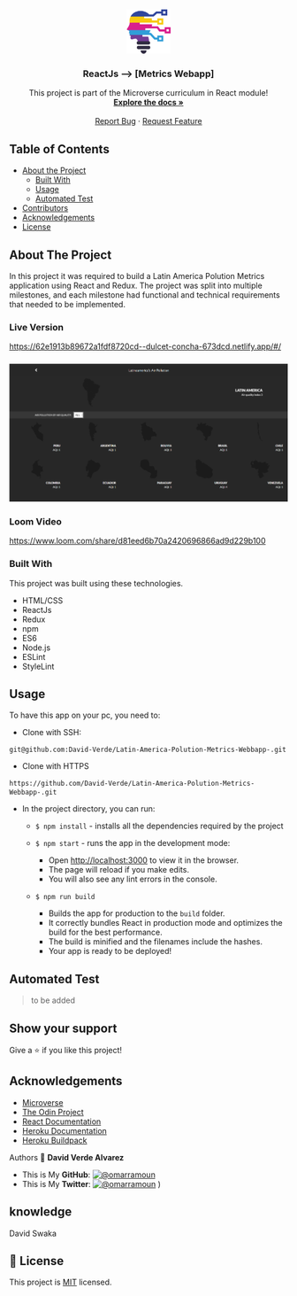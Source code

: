 <br />
<p align="center">
  <a href="https://github.com/David-Verde/Latin-America-Polution-Metrics-Webbapp-">
    <img src="/src/logo-david-nuevo-2021.png" alt="Logo" width="80" height="80">
  </a>

  <h3 align="center">ReactJs --> [Metrics Webapp]</h3>

  <p align="center">
    This project is part of the Microverse curriculum in React module!
    <br />
    <a href="https://github.com/David-Verde/Latin-America-Polution-Metrics-Webbapp-"><strong>Explore the docs »</strong></a>
    <br />
    <br />
    <a href="https://github.com/David-Verde/Latin-America-Polution-Metrics-Webbapp-/issues">Report Bug</a>
    ·
    <a href="https://github.com/David-Verde/Latin-America-Polution-Metrics-Webbapp-/issues">Request Feature</a>
  </p>
</p>

<!-- TABLE OF CONTENTS -->
## Table of Contents

* [About the Project](#about-the-project)
  * [Built With](#built-with)
  * [Usage](#usage)
  * [Automated Test](#automated-test)
* [Contributors](#contributors)
* [Acknowledgements](#acknowledgements)
* [License](#license)

<!-- ABOUT THE PROJECT -->
## About The Project
In this project it was required to build a Latin America Polution Metrics application using React and Redux. The project was split into multiple milestones, and each milestone had functional and technical requirements that needed to be implemented.

### Live Version
https://62e1913b89672a1fdf8720cd--dulcet-concha-673dcd.netlify.app/#/

###
 <a href="https://github.com/David-Verde/Latin-America-Polution-Metrics-Webbapp-">
    <img src="/src/dawf.png" alt="Logo">
  </a>

### Loom Video
https://www.loom.com/share/d81eed6b70a2420696866ad9d229b100

### Built With
This project was built using these technologies.
* HTML/CSS
* ReactJs
* Redux
* npm
* ES6
* Node.js
* ESLint
* StyleLint


<!-- INSTALLATION -->
## Usage

To have this app on your pc, you need to:

  - Clone with SSH:
  ```
git@github.com:David-Verde/Latin-America-Polution-Metrics-Webbapp-.git
  ```
  - Clone with HTTPS
  ```
https://github.com/David-Verde/Latin-America-Polution-Metrics-Webbapp-.git
  ```

* In the project directory, you can run:

  - `$ npm install` - installs all the dependencies required by the project

  - `$ npm start` - runs the app in the development mode:
    - Open [http://localhost:3000](http://localhost:3000) to view it in the browser.
    - The page will reload if you make edits.
    - You will also see any lint errors in the console.

  - `$ npm run build`
    - Builds the app for production to the `build` folder.
    - It correctly bundles React in production mode and optimizes the build for the best performance.
    - The build is minified and the filenames include the hashes.
    - Your app is ready to be deployed!

## Automated Test
 > to be added



## Show your support

Give a :star: if you like this project!

<!-- ACKNOWLEDGEMENTS -->
## Acknowledgements
* [Microverse](https://www.microverse.org/)
* [The Odin Project](https://www.theodinproject.com/)
* [React Documentation](https://reactjs.org/docs/getting-started.html)
* [Heroku Documentation](https://devcenter.heroku.com/)
* [Heroku Buildpack](https://github.com/mars/create-react-app-buildpack#user-content-requires)



Authors
👤 **David Verde Alvarez**
- This is My **GitHub**: [![@omarramoun](https://img.shields.io/github/followers/omarramoun?label=David&style=social)](https://github.com/David-Verde)
- This is My **Twitter**: [![@omarramoun](https://img.shields.io/twitter/follow/omarramoun?label=David16&style=social)](https://twitter.com/UnyieldingOne)
)

## knowledge
David Swaka
## 📝 License

This project is [MIT](https://github.com/David-Verde/Latin-America-Polution-Metrics-Webbapp-/blob/styling/LICENSE) licensed.



